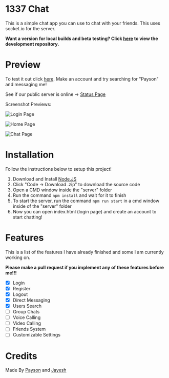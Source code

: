 # 1337 Chat

This is a simple chat app you can use to chat with your friends. This uses socket.io for the server.

**Want a version for local builds and beta testing? Click [here](https://github.com/paysonism/1337-Chat-Development) to view the development repository.**

# Preview

To test it out click [here](https://paysonism.github.io/1337-Chat/). Make an account and try searching for "Payson" and messaging me!

See if our public server is online -> [Status Page](https://stats.uptimerobot.com/nOnoUR6JJA/796777651)

Screenshot Previews:

![Login Page](https://i.ibb.co/zZJ0wwS/image.png)

![Home Page](https://i.ibb.co/PGnXtc6/image.png)

![Chat Page](https://i.ibb.co/qj7Qvjp/image.png)

# Installation

Follow the instructions below to setup this project!

1. Download and Install [Node.JS](https://nodejs.org/)
2. Click "Code -> Download .zip" to download the source code
3. Open a CMD window inside the "server" folder
4. Run the command ``npm install`` and wait for it to finish
5. To start the server, run the command ``npm run start`` in a cmd window inside of the "server" folder
6. Now you can open index.html (login page) and create an account to start chatting!

# Features

This is a list of the features I have already finished and some I am currently working on.

 **Please make a pull request if you implement any of these features before me!!!** 

- [X] Login
- [X] Register
- [X] Logout
- [X] Direct Messaging
- [X] Users Search
- [ ] Group Chats
- [ ] Voice Calling
- [ ] Video Calling
- [ ] Friends System
- [ ] Customizable Settings

# Credits

Made By [Payson](https://github.com/paysonism) and [Jayesh](https://github.com/JayeshYadav07)
